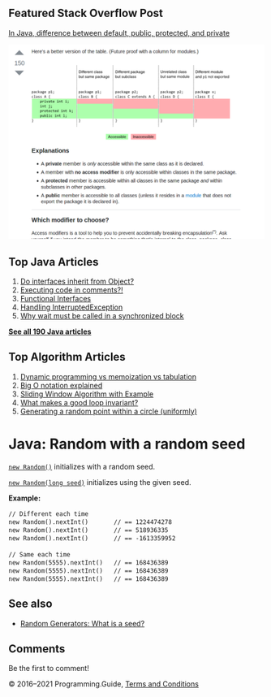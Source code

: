 



## Featured Stack Overflow Post

[In Java, difference between default, public, protected, and private](https://stackoverflow.com/a/33627846/276052)

[<img src="../images/so-featured-33627846.png" alt="StackOverflow screenshot thumbnail" class="screenshot" />](https://stackoverflow.com/a/33627846/276052)



## Top Java Articles

1.  [Do interfaces inherit from Object?](do-interfaces-inherit-from-object.html)
2.  [Executing code in comments?!](executing-code-in-comments.html)
3.  [Functional Interfaces](functional-interfaces.html)
4.  [Handling InterruptedException](handling-interrupted-exceptions.html)
5.  [Why wait must be called in a synchronized block](why-wait-must-be-in-synchronized.html)

[**See all 190 Java articles**](index.html)

## Top Algorithm Articles

1.  [Dynamic programming vs memoization vs tabulation](../dynamic-programming-vs-memoization-vs-tabulation.html)
2.  [Big O notation explained](../big-o-notation-explained.html)
3.  [Sliding Window Algorithm with Example](../sliding-window-example.html)
4.  [What makes a good loop invariant?](../what-makes-a-good-loop-invariant.html)
5.  [Generating a random point within a circle (uniformly)](../random-point-within-circle.html)

# Java: Random with a random seed

[`new Random()`](https://docs.oracle.com/javase/8/docs/api/java/util/Random.html#Random--) initializes with a random seed.

[`new Random(long seed)`](https://docs.oracle.com/javase/8/docs/api/java/util/Random.html#Random-long-) initializes using the given seed.

**Example:**

    // Different each time
    new Random().nextInt()       // == 1224474278
    new Random().nextInt()       // == 518936335
    new Random().nextInt()       // == -1613359952

    // Same each time
    new Random(5555).nextInt()   // == 168436389
    new Random(5555).nextInt()   // == 168436389
    new Random(5555).nextInt()   // == 168436389

## See also

- [Random Generators: What is a seed?](../random-generators-what-is-a-seed.html)

## Comments

Be the first to comment!

© 2016–2021 Programming.Guide, [Terms and Conditions](../terms-and-conditions.html)
